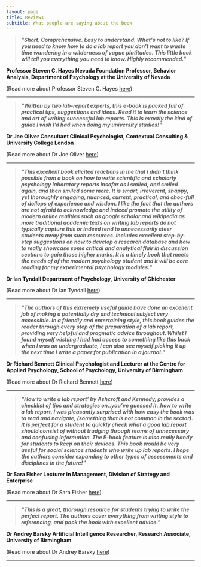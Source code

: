 ```yaml
---
layout: page
title: Reviews
subtitle: What people are saying about the book
---
```


>***"Short. Comprehensive. Easy to understand. What's not to like? If you need to know how to do a lab report
you don't want to waste time wandering in a wilderness of vague platitudes. This little book will tell you
everything you need to know. Highly recommended."***

**Professor Steven C. Hayes
Nevada Foundation Professor, Behavior Analysis, Department of Psychology at the University of Nevada**

(Read more about Professor Steven C. Hayes [here](http://www.stevenchayes.com/about/))


***


>***"Written by two lab-report experts, this e-book is packed full of practical tips, suggestions and ideas. Read it to learn the science and art of writing successful lab reports.  This is exactly the kind of guide I wish I’d had when doing my university studies!"***

**Dr Joe Oliver
Consultant Clinical Psychologist, Contextual Consulting & University College London**

(Read more about Dr Joe Oliver [here](https://contextualconsulting.co.uk/team/joe-oliver))


***


>***"This excellent book elicited reactions in me that I didn't think possible from a book on how to write scientific and scholarly psychology laboratory reports insofar as I smiled, and smiled again, and then smiled some more. It is smart, irreverent, snappy, yet thoroughly engaging, nuanced, current, practical, and choc-full of dollops of experience and wisdom. I like the fact that the authors are not afraid to acknowledge and indeed promote the utility of modern online realities such as google scholar and wikipedia as more traditional academic texts on writing lab reports do not typically capture this or indeed tend to unnecessarily steer students away from such resources. Includes excellent step-by-step suggestions on how to develop a research database and how to really showcase some critical and analytical flair in discussion sections to gain those higher marks. It is a timely book that meets the needs of of the modern psychology student and it will be core reading for my experimental psychology modules."***

**Dr Ian Tyndall
Department of Psychology, University of Chichester**

(Read more about Dr Ian Tyndall [here](https://www.chi.ac.uk/staff/power/dr-ian-tyndall))


***


>***"The authors of this extremely useful guide have done an excellent job of making a potentially dry and technical subject very accessible. In a friendly and entertaining style, this book guides the reader through every step of the preparation of a lab report, providing very helpful and pragmatic advice throughout. Whilst I found myself wishing I had had access to something like this back when I was an undergraduate, I can also see myself picking it up the next time I write a paper for publication in a journal."***

**Dr Richard Bennett
Clinical Psychologist and Lecturer at the Centre for Applied Psychology, School of Psychology, University of Birmingham**

(Read more about Dr Richard Bennett [here](https://www.thinkpsychology.co/about.php?page=dr-richard-bennett))

***

>***"How to write a lab report’ by Ashcroft and Kennedy, provides a checklist of tips and strategies on..you’ve guessed it..how to write a lab report. I was pleasantly surprised with how easy the book was to read and navigate, (something that is not common in the sector). It is perfect for a student to quickly check what a good lab report should consist of without trudging through reams of unnecessary and confusing information. The E-book feature is also really handy for students to keep on their devices. This book would be very useful for social science students who write up lab reports. I hope the authors consider expanding to other types of assessments and disciplines in the future!"***  

**Dr Sara Fisher 
Lecturer in Management, Division of Strategy and Enterprise** 
<!--- Lancashire School of Business and Enterprise 
University of Central Lancashire (UCLAN) 
--->
(Read more about Dr Sara Fisher [here](https://www.linkedin.com/in/dr-sara-fisher-8bb60b4a))

***


>***"This is a great, thorough resource for students trying to write the perfect report. The authors cover everything from writing style to referencing, and pack the book with excellent advice."***

**Dr Andrey Barsky
Artificial Intelligence Researcher, Research Associate, University of Birmingham**

(Read more about Dr Andrey Barsky [here](https://www.researchgate.net/profile/Andrey_Barsky))


***



